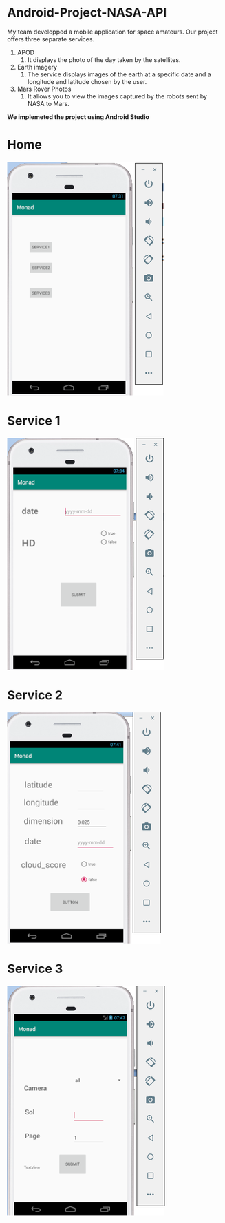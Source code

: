 # Android-Project-NASA-API

My team developped a mobile application for space amateurs.
Our project offers three separate services.


1. APOD 
   1. It displays the photo of the day taken by the satellites.
2. Earth imagery
   1. The service displays images of the earth at a specific date and a longitude and latitude chosen by the user.
3. Mars Rover Photos
   1. It allows you to view the images captured by the robots sent by NASA to Mars.
   
   
**We implemeted the project using Android Studio**

# Home <h3> 

![HOME](https://raw.githubusercontent.com/AdamAbidi/Android-Project-NASA-API/master/Images/2.png)


# Service 1 <h3> 

![Service 1](https://raw.githubusercontent.com/AdamAbidi/Android-Project-NASA-API/master/Images/3.png)


# Service 2 <h3> 


![Service 2](https://raw.githubusercontent.com/AdamAbidi/Android-Project-NASA-API/master/Images/4.png)


# Service 3 <h3> 


![Service 3](https://raw.githubusercontent.com/AdamAbidi/Android-Project-NASA-API/master/Images/5.png)

